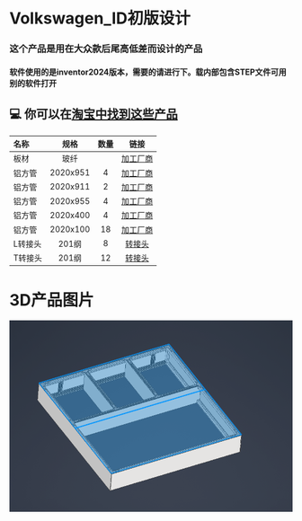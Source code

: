 # Volkswagen_ID初版设计

### 这个产品是用在大众款后尾高低差而设计的产品
#### 软件使用的是inventor2024版本，需要的请进行下。载内部包含STEP文件可用别的软件打开
## 💻 你可以在[淘宝中找到这些产品](https://www.taobao.com/?spm=tbpc.mytb_footmark.1581860521.1.2b905967BwvSOl)
|名称|规格|数量|链接| 
|:----|:----:|:----:|:----:|
|板材|玻纤| |[加工厂商](https://www.taobao.com/?spm=tbpc.mytb_footmark.1581860521.1.2b905967BwvSOl)
|铝方管|2020x951|4|[加工厂商](https://shop326870719.taobao.com/shop/view_shop.htm?shop_id=326870719&spm=a21m98.27004841)      
|铝方管|2020x911|2|[加工厂商](https://shop326870719.taobao.com/shop/view_shop.htm?shop_id=326870719&spm=a21m98.27004841)  
|铝方管|2020x955|4|[加工厂商](https://shop326870719.taobao.com/shop/view_shop.htm?shop_id=326870719&spm=a21m98.27004841)  
|铝方管|2020x400|4|[加工厂商](https://shop326870719.taobao.com/shop/view_shop.htm?shop_id=326870719&spm=a21m98.27004841)  
|铝方管|2020x100|18|[加工厂商](https://shop326870719.taobao.com/shop/view_shop.htm?shop_id=326870719&spm=a21m98.27004841)  
|L转接头|201纲|8|[转接头](https://item.taobao.com/item.htm?from=cart&id=804943783101&pisk=gOlKbGZmJhxn5ecLS2JGqUYq4pLMSd0EWDufZuqhFcntV0UlZ4Zuw0n-2k2WYWc-X0i8r_0SZzG8TfDhZkxUw4i0wnxDiI0E8WPWmnXQa8_LGzX5Fg251GNuy2V5kluE87r5Sg9mC27-KjsfPzZWW5a8uuN7dJZ_5lz8Pyi7ARs_krP7N0w71Oa4ogsQFzg6Wyz5NwZ7AG__PzE7R0NWW5ZaP7aSV7G5iOqJOo1-nTdt-yp0k_1S6ye6I2Z6fYl_JfrxRXCRwazLpogQXn4M_X2sz8hPz_e-RxozlDsB2ult5XMjchX3AxU-oY3BO1NnT2MbFjtPF2P3v5GIHa1SWWEn2bnNvhEjTVG41RAXkVGZx2ltraO7Smqs8XNJGEPLOkNT7bxNOuHsFX2UaMt84f3sOYIzWjcAHrs0DzXBWFBPUJaNRanY8DwoIJaTmFuCUTy1_PEDWFBPUJaaWoYadTWzC15..&skuId=5476084164292&spm=a1z0d.6639537%2F202410.item.d804943783101.3a587484IBMusU)
|T转接头|201纲|12|[转接头](https://item.taobao.com/item.htm?from=cart&id=804943783101&pisk=gOlKbGZmJhxn5ecLS2JGqUYq4pLMSd0EWDufZuqhFcntV0UlZ4Zuw0n-2k2WYWc-X0i8r_0SZzG8TfDhZkxUw4i0wnxDiI0E8WPWmnXQa8_LGzX5Fg251GNuy2V5kluE87r5Sg9mC27-KjsfPzZWW5a8uuN7dJZ_5lz8Pyi7ARs_krP7N0w71Oa4ogsQFzg6Wyz5NwZ7AG__PzE7R0NWW5ZaP7aSV7G5iOqJOo1-nTdt-yp0k_1S6ye6I2Z6fYl_JfrxRXCRwazLpogQXn4M_X2sz8hPz_e-RxozlDsB2ult5XMjchX3AxU-oY3BO1NnT2MbFjtPF2P3v5GIHa1SWWEn2bnNvhEjTVG41RAXkVGZx2ltraO7Smqs8XNJGEPLOkNT7bxNOuHsFX2UaMt84f3sOYIzWjcAHrs0DzXBWFBPUJaNRanY8DwoIJaTmFuCUTy1_PEDWFBPUJaaWoYadTWzC15..&skuId=5476084164292&spm=a1z0d.6639537%2F202410.item.d804943783101.3a587484IBMusU)      



# 3D产品图片
![产品图片](PJ.png)